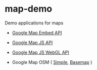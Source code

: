 # map-demo
Demo applications for maps

-  [Google Map Embed API](google-embed/index.html)
-  [Google Map JS API](google-js/index.html)
-  [Google Map JS WebGL API](google-js-webgl/index.html)

-  Google Map OSM ( [Simple](google-osm/tiles.html), [Basemap](google-osm/tiles-base.html) )